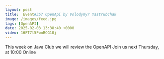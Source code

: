 ```yaml
---
layout: post
title:  Event#357 OpenApi by Volodymyr Yastrubchak
image: /images/feed.jpg
tags: [OpenAPI]
date: 2025-02-03 13:38:40 +0000
video: 16FT7t5FwnBCG10j
---
```


This week on Java Club we will review the OpenAPI
Join us next Thursday, at 10:00 Online

